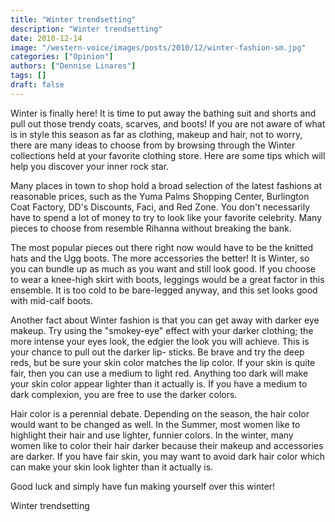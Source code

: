 ```yaml
---
title: "Winter trendsetting"
description: "Winter trendsetting"
date: 2010-12-14
image: "/western-voice/images/posts/2010/12/winter-fashion-sm.jpg"
categories: ["Opinion"]
authors: ["Dennise Linares"]
tags: []
draft: false
---
```

Winter is finally here! It is time to put away the bathing suit and shorts and pull out those trendy coats, scarves, and boots! If you are not aware of what is in style this season as far as clothing, makeup and hair, not to worry, there are many ideas to choose from by browsing through the Winter collections held at your favorite clothing store. Here are some tips which will help you discover your inner rock star.

Many places in town to shop hold a broad selection of the latest fashions at reasonable prices, such as the Yuma Palms Shopping Center, Burlington Coat Factory, DD's Discounts, Faci, and Red Zone. You don't necessarily have to spend a lot of money to try to look like your favorite celebrity. Many pieces to choose from resemble Rihanna without breaking the bank.

The most popular pieces out there right now would have to be the knitted hats and the Ugg boots. The more accessories the better! It is Winter, so you can bundle up as much as you want and still look good. If you choose to wear a knee-high skirt with boots, leggings would be a great factor in this ensemble. It is too cold to be bare-legged anyway, and this set looks good with mid-calf boots.

Another fact about Winter fashion is that you can get away with darker eye makeup. Try using the "smokey-eye" effect with your darker clothing; the more intense your eyes look, the edgier the look you will achieve. This is your chance to pull out the darker lip- sticks. Be brave and try the deep reds, but be sure your skin color matches the lip color. If your skin is quite fair, then you can use a medium to light red. Anything too dark will make your skin color appear lighter than it actually is. If you have a medium to dark complexion, you are free to use the darker colors.

Hair color is a perennial debate. Depending on the season, the hair color would want to be changed as well. In the Summer, most women like to highlight their hair and use lighter, funnier colors. In the winter, many women like to color their hair darker because their makeup and accessories are darker. If you have fair skin, you may want to avoid dark hair color which can make your skin look lighter than it actually is.

Good luck and simply have fun making yourself over this winter!

Winter trendsetting